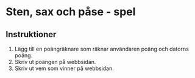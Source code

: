 # Sten, sax och påse - spel

## Instruktioner

1. Lägg till en poängräknare som räknar användaren poäng och datorns poäng.
2. Skriv ut poängen på webbsidan.
3. Skriv ut vem som vinner på webbsidan.
